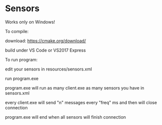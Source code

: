 # Sensors

Works only on Windows!



To compile:

download: https://cmake.org/download/

build under VS Code or VS2017 Express




To run program:

edit your sensors in resources/sensors.xml

run program.exe


program.exe will run as many client.exe as many sensors you have in sensors.xml

every client.exe will send "n" messages every "freq" ms and then will close connection

program.exe will end when all sensors will finish connection
